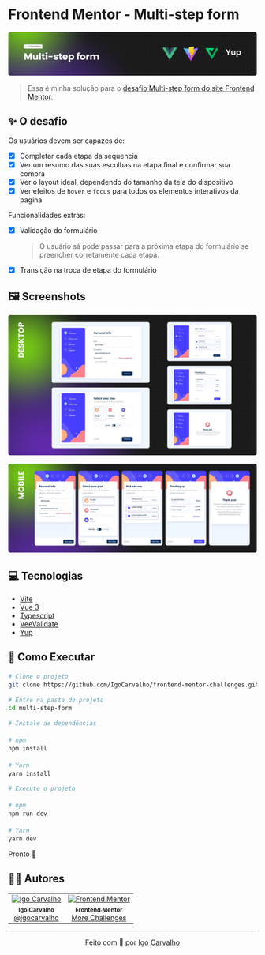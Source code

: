# Frontend Mentor - Multi-step form

![Header](./.github/readme-header.png)

> Essa é minha solução para o [desafio Multi-step form do site Frontend Mentor](https://www.frontendmentor.io/challenges/multistep-form-YVAnSdqQBJ).

## :sparkles: O desafio

Os usuários devem ser capazes de:

- [x] Completar cada etapa da sequencia
- [x] Ver um resumo das suas escolhas na etapa final e confirmar sua compra
- [x] Ver o layout ideal, dependendo do tamanho da tela do dispositivo
- [x] Ver efeitos de `hover` e `focus` para todos os elementos interativos da pagina

Funcionalidades extras:

- [x] Validação do formulário
  > O usuário sá pode passar para a próxima etapa do formulário se preencher corretamente cada etapa.
- [x] Transição na troca de etapa do formulário

## :framed_picture: Screenshots

![Desktop Screenshots](./.github/desktop-preview.png)

![Mobile Screenshots](./.github/mobile-preview.png)

## :computer: Tecnologias

- [Vite](https://vitejs.dev/)
- [Vue 3](https://vuejs.org/)
- [Typescript](https://www.typescriptlang.org/)
- [VeeValidate](https://vee-validate.logaretm.com/v4/)
- [Yup](https://github.com/jquense/yup)

## :construction_worker: Como Executar

```bash
# Clone o projeto
git clone https://github.com/IgoCarvalho/frontend-mentor-challenges.git
```

```bash
# Entre na pasta do projeto
cd multi-step-form
```

```bash
# Instale as dependências

# npm
npm install

# Yarn
yarn install
```

```bash
# Execute o projeto

# npm
npm run dev

# Yarn
yarn dev
```

Pronto :tada:

## :technologist: Autores

<table>
  <tr>
    <td align="center">
      <a href="https://github.com/IgoCarvalho">
        <img src="https://avatars.githubusercontent.com/u/42634011?v=4" width="100px;" alt="Igo Carvalho" />
        <br />
        <sub>
          <b>Igo Carvalho</b>
        </sub>
      </a>
      <br />
      <a href="https://www.linkedin.com/in/igocarvalho/" title="LinkedIn" target="_blank">@igocarvalho</a>
    </td>
    <td align="center">
      <a href="https://www.frontendmentor.io" target="_blank">
        <img src="https://avatars.githubusercontent.com/u/47932038?s=200&v=4" width="100px;" alt="Frontend Mentor" />
        <br>
        <sub>
          <b>Frontend Mentor</b>
        </sub>
      </a>
      <br />
      <a href="https://www.frontendmentor.io/challenges" title="Frontend Mentor Website" target="_blank">More Challenges</a>
    </td>
  </tr>
</table>

---

<p align="center">
  Feito com 💜 por <a href="https://github.com/IgoCarvalho">Igo Carvalho</a>
</p>
